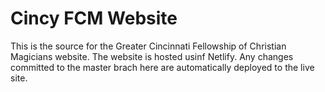 # Cincy FCM Website
This is the source for the Greater Cincinnati Fellowship of Christian Magicians website.
The website is hosted usinf Netlify. Any changes committed to the master brach here are 
automatically deployed to the live site.

